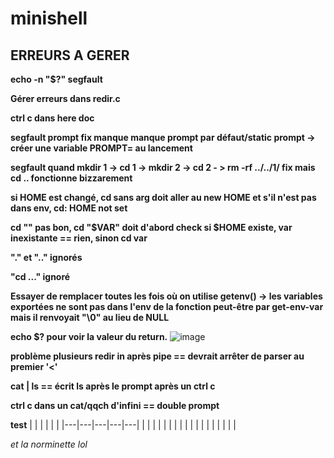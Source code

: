 # minishell

## ERREURS A GERER

**echo -n "$?" segfault**

**Gérer erreurs dans redir.c**

**ctrl c dans here doc**

**segfault prompt fix manque manque prompt par défaut/static prompt
-> créer une variable PROMPT= au lancement**

**segfault quand mkdir 1 -> cd 1 -> mkdir 2 -> cd 2 - > rm -rf ../../1/ fix mais cd .. fonctionne bizzarement**

**si HOME est changé, cd sans arg doit aller au new HOME
et s'il n'est pas dans env, cd: HOME not set**

**cd "" pas bon, cd "$VAR" doit d'abord check si $HOME existe, var inexistante == rien, sinon cd var**

**"." et ".." ignorés**

**"cd ..." ignoré**

**Essayer de remplacer toutes les fois où on utilise getenv() -> les variables exportées ne sont pas dans l'env de la fonction
peut-être par get-env-var mais il renvoyait "\0" au lieu de NULL**

**echo $? pour voir la valeur du return.**
![image](https://cdn.discordapp.com/attachments/856902451403423745/969613000052994068/unknown.png)

**problème plusieurs redir in après pipe == devrait arrêter de parser au premier '<'**

**cat | ls == écrit ls après le prompt après un ctrl c**

**ctrl c dans un cat/qqch d'infini == double prompt**

**test**
|   |   |   |   |   |
|---|---|---|---|---|
|   |   |   |   |   |
|   |   |   |   |   |
|   |   |   |   |   |

_et la norminette lol_
